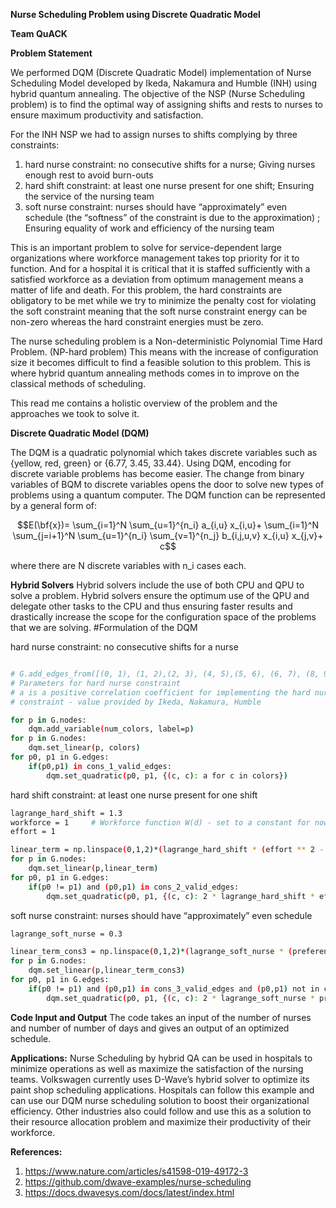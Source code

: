 **Nurse Scheduling Problem using Discrete Quadratic Model**

**Team QuACK**

**Problem Statement**

We performed DQM (Discrete Quadratic Model) implementation of Nurse Scheduling Model developed by Ikeda, Nakamura and Humble (INH) using hybrid quantum annealing. 
The objective of the NSP (Nurse Scheduling problem) is to find the optimal way of assigning shifts and rests to nurses to ensure maximum productivity and satisfaction. 

For the INH NSP we had to assign nurses to shifts complying by three constraints: 
1)	hard nurse constraint: no consecutive shifts for a nurse;
Giving nurses enough rest to avoid burn-outs
2)	hard shift constraint: at least one nurse present for one shift;
Ensuring the service of the nursing team 
3)	soft nurse constraint: nurses should have “approximately” even schedule (the “softness” of the constraint is due to the approximation) ;
Ensuring equality of work and efficiency of the nursing team

This is an important problem to solve for service-dependent large organizations where workforce management takes top priority for it to function. And for a hospital it is critical that it is staffed sufficiently with a satisfied workforce as a deviation from optimum management means a matter of life and death. 
For this problem, the hard constraints are obligatory to be met while we try to minimize the penalty cost for violating the soft constraint meaning that the soft nurse constraint energy can be non-zero whereas the hard constraint energies must be zero.

The nurse scheduling problem is a Non-deterministic Polynomial Time Hard Problem. (NP-hard problem) This means with the increase of configuration size it becomes difficult to find a feasible solution to this problem. This is where hybrid quantum annealing methods comes in to improve on the classical methods of scheduling. 

This read me contains a holistic overview of the problem and the approaches we took to solve it. 

**Discrete Quadratic Model (DQM)**

The DQM is a quadratic polynomial which takes discrete variables such as {yellow, red, green} or {6.77, 3.45, 33.44}. Using DQM, encoding for discrete variable problems has become easier. The change from binary variables of BQM to discrete variables opens the door to solve new types of problems using a quantum computer. 
The DQM function can be represented by a general form of:
```math
E(\bf{x})= \sum_{i=1}^N \sum_{u=1}^{n_i} a_{i,u} x_{i,u}+ \sum_{i=1}^N \sum_{j=i+1}^N \sum_{u=1}^{n_i} \sum_{v=1}^{n_j} b_{i,j,u,v} x_{i,u} x_{j,v}+ c
```
where there are N discrete variables with  n_i cases each. 

**Hybrid Solvers**
Hybrid solvers include the use of both CPU and QPU to solve a problem. Hybrid solvers ensure the optimum use of the QPU and delegate other tasks to the CPU and thus ensuring faster results and drastically increase the scope for the configuration space of the problems that we are solving. 
#Formulation of the DQM

hard nurse constraint: no consecutive shifts for a nurse
```bash

# G.add_edges_from([(0, 1), (1, 2),(2, 3), (4, 5),(5, 6), (6, 7), (8, 9),(9, 10),(10, 11)]) #edges_for_4
# Parameters for hard nurse constraint
# a is a positive correlation coefficient for implementing the hard nurse
# constraint - value provided by Ikeda, Nakamura, Humble

for p in G.nodes:
    dqm.add_variable(num_colors, label=p)
for p in G.nodes:
    dqm.set_linear(p, colors)
for p0, p1 in G.edges:
    if(p0,p1) in cons_1_valid_edges:
        dqm.set_quadratic(p0, p1, {(c, c): a for c in colors})

```
hard shift constraint: at least one nurse present for one shift

```bash
lagrange_hard_shift = 1.3
workforce = 1     # Workforce function W(d) - set to a constant for now
effort = 1 

linear_term = np.linspace(0,1,2)*(lagrange_hard_shift * (effort ** 2 - (2 * workforce * effort)))
for p in G.nodes:
    dqm.set_linear(p,linear_term)
for p0, p1 in G.edges:
    if(p0 != p1) and (p0,p1) in cons_2_valid_edges:
        dqm.set_quadratic(p0, p1, {(c, c): 2 * lagrange_hard_shift * effort ** 2  for c in colors})

```

soft nurse constraint: nurses should have “approximately” even schedule

```bash
lagrange_soft_nurse = 0.3

linear_term_cons3 = np.linspace(0,1,2)*(lagrange_soft_nurse * (preference ** 2 - (2 * min_duty_days * preference)))
for p in G.nodes:
    dqm.set_linear(p,linear_term_cons3)
for p0, p1 in G.edges:
    if(p0 != p1) and (p0,p1) in cons_3_valid_edges and (p0,p1) not in cons_1_valid_edges and (p0,p1) not in cons_2_valid_edges :
        dqm.set_quadratic(p0, p1, {(c, c): 2 * lagrange_soft_nurse * preference ** 2  for c in colors})

```


**Code Input and Output**
The code takes an input of the number of nurses and number of number of days and gives an output of an optimized schedule. 

**Applications:**
Nurse Scheduling by hybrid QA can be used in hospitals to minimize operations as well as maximize the satisfaction of the nursing teams. Volkswagen currently uses D-Wave’s hybrid solver to optimize its paint shop scheduling applications. Hospitals can follow this example and can use our DQM nurse scheduling solution to boost their organizational efficiency.  Other industries also could follow and use this as a solution to their resource allocation problem and maximize their productivity of their workforce. 

**References:**
1)	https://www.nature.com/articles/s41598-019-49172-3
2)	https://github.com/dwave-examples/nurse-scheduling
3)	https://docs.dwavesys.com/docs/latest/index.html






